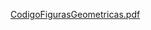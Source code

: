 [CodigoFigurasGeometricas.pdf](https://github.com/user-attachments/files/20648415/CodigoFigurasGeometricas.pdf)
